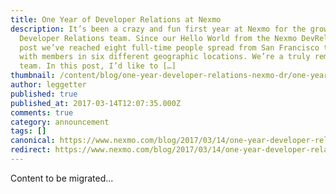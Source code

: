 ```yaml
---
title: One Year of Developer Relations at Nexmo
description: It’s been a crazy and fun first year at Nexmo for the growing
  Developer Relations team. Since our Hello World from the Nexmo DevRel Team
  post we’ve reached eight full-time people spread from San Francisco to London,
  with members in six different geographic locations. We’re a truly remote-first
  team. In this post, I’d like to […]
thumbnail: /content/blog/one-year-developer-relations-nexmo-dr/one-year-devrel-stats-nexmo.jpg
author: leggetter
published: true
published_at: 2017-03-14T12:07:35.000Z
comments: true
category: announcement
tags: []
canonical: https://www.nexmo.com/blog/2017/03/14/one-year-developer-relations-nexmo-dr
redirect: https://www.nexmo.com/blog/2017/03/14/one-year-developer-relations-nexmo-dr
---
```


Content to be migrated...
